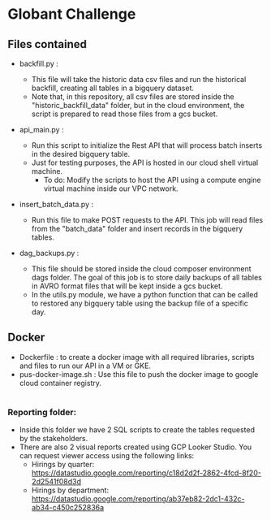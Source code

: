 # Globant Challenge

## Files contained

- backfill.py :
  - This file will take the historic data csv files and run the historical backfill, creating all tables in a bigquery dataset.
  - Note that, in this repository, all csv files are stored inside the "historic_backfill_data" folder, but in the cloud environment, the script is prepared to read those files from a gcs bucket.
  
- api_main.py :
  - Run this script to initialize the Rest API that will process batch inserts in the desired bigquery table.
  - Just for testing purposes, the API is hosted in our cloud shell virtual machine. 
    - To do: Modify the scripts to host the API using a compute engine virtual machine inside our VPC network.

- insert_batch_data.py :
  - Run this file to make POST requests to the API. This job will read files from the "batch_data" folder and insert records in the bigquery tables.
  
- dag_backups.py :
  - This file should be stored inside the cloud composer environment dags folder. The goal of this job is to store daily backups of all tables in AVRO format files that will be kept inside a gcs bucket.
  - In the utils.py module, we have a python function that can be called to restored any bigquery table using the backup file of a specific day.

## Docker
  - Dockerfile : to create a docker image with all required libraries, scripts and files to run our API in a VM or GKE.
  - pus-docker-image.sh : Use this file to push the docker image to google cloud container registry.

# 

### Reporting folder:
  - Inside this folder we have 2 SQL scripts to create the tables requested by the stakeholders.
  - There are also 2 visual reports created using GCP Looker Studio. You can request viewer access using the following links:
    - Hirings by quarter: https://datastudio.google.com/reporting/c18d2d2f-2862-4fcd-8f20-2d2541f08d3d
    - Hirings by department: https://datastudio.google.com/reporting/ab37eb82-2dc1-432c-ab34-c450c252836a
